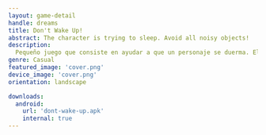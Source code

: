 ```yaml
---
layout: game-detail
handle: dreams
title: Don't Wake Up!
abstract: The character is trying to sleep. Avoid all noisy objects!
description:
  Pequeño juego que consiste en ayudar a que un personaje se duerma. El personaje empezará a contar ovejas y el jugador deberá evitar que el personaje sea despertado por los objetos ruidosos que irán apareciendo en pantalla. La victoria se consigue cuando la barra de sueño se completa.
genre: Casual
featured_image: 'cover.png'
device_image: 'cover.png'
orientation: landscape

downloads:
  android:    
    url: 'dont-wake-up.apk'
    internal: true
---
```

